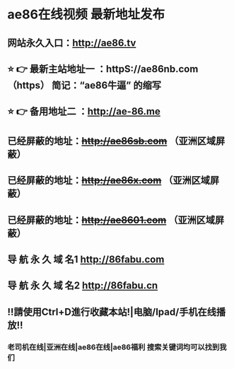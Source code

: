 # ae86在线视频 最新地址发布 
## 网站永久入口：http://ae86.tv         
## ⭐️ 👉 最新主站地址一 ：httpS://ae86nb.com  （https） 简记：“ae86牛逼” 的缩写
## ⭐️ 👉 备用地址二 ：http://ae-86.me     
##  已经屏蔽的地址：~~http://ae86sb.com~~ （亚洲区域屏蔽）
##  已经屏蔽的地址：~~http://ae86x.com~~ （亚洲区域屏蔽）
##  已经屏蔽的地址：~~http://ae8601.com~~ （亚洲区域屏蔽）
## 导 航 永 久 域 名1   http://86fabu.com
## 导 航 永 久 域 名2   http://86fabu.cn   
## ‼️請使用Ctrl+D進行收藏本站!|电脑/Ipad/手机在线播放‼️
### 老司机在线|亚洲在线|ae86在线|ae86福利  搜索关键词均可以找到我们

